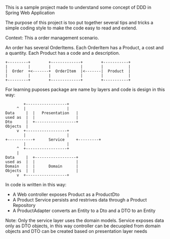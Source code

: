 This is a sample project made to understand some concept of DDD in Spring Web Application

The purpose of this project is too put together several tips and tricks
a simple coding style to make the code easy to read and extend.

Context:
This a order management scenario.

An order has several OrderItems.
Each OrderItem has a Product, a cost and a quantity.
Each Product has a code and a description.

    +---------+        +-------------+        +-----------+
    |         |        |             |        |           |
    |  Order  +<-------+  OrderItem  |<-------|  Product  |
    |         |        |             |        |           |
    +---------+        +-------------+        +-----------+


For learning puposes package are name by layers and code is design in this way:
 
		    +------------------+
		 ^  |                  |
	Data     |  |   Presentation   |
	used as  |  |                  |
	Dto      |  +------------------+
	Objects	 |
		 v  +------------------+
		    |                  |
	+-----------+      Service     +---------+
		    |                  |
		 ^  +------------------+
		 |
	Data     |  +------------------+
	used as  |  |                  |
	Domain   |  |      Domain      |
	Objects	 |  |                  |
		 v  +------------------+


In code is written in this way:

- A Web controller exposes Product as a ProductDto
- A Product Service persists and restrives data through a Product Repository
- A ProductAdapter converts an Entity to a Dto and a DTO to an Entity

Note: 	Only the service layer uses the domain models.
	Service exposes data only as DTO objects, in this way controller 
	can be decuopled from domain objects 
	and DTO can be created based on presentation layer needs
	


